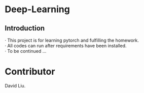 # Deep-Learning

## Introduction
· This project is for learning pytorch and fulfilling the homework.<br>
· All codes can run after requirements have been installed.<br>
· To be continued ...
# Contributor
David Liu.